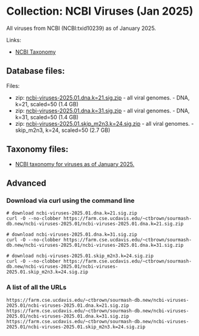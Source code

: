 <!-- automatically generated by code in https://github.com/sourmash-bio/2025-sourmash-databases-doc-template/ -->
<!-- template file: templates/complete.md -->

# Collection: NCBI Viruses (Jan 2025)

All viruses from NCBI (NCBI:txid10239) as of January 2025.

Links:

* [NCBI Taxonomy](https://www.ncbi.nlm.nih.gov/Taxonomy/Browser/wwwtax.cgi?mode=Info&id=10239&lvl=3&lin=f&keep=1&srchmode=1&unlock)

## Database files:

Files:

* zip: [ncbi-viruses-2025.01.dna.k=21.sig.zip](https://farm.cse.ucdavis.edu/~ctbrown/sourmash-db.new/ncbi-viruses-2025.01/ncbi-viruses-2025.01.dna.k=21.sig.zip) - all viral genomes. - DNA, k=21, scaled=50 (1.4 GB)
* zip: [ncbi-viruses-2025.01.dna.k=31.sig.zip](https://farm.cse.ucdavis.edu/~ctbrown/sourmash-db.new/ncbi-viruses-2025.01/ncbi-viruses-2025.01.dna.k=31.sig.zip) - all viral genomes. - DNA, k=31, scaled=50 (1.4 GB)
* zip: [ncbi-viruses-2025.01.skip_m2n3.k=24.sig.zip](https://farm.cse.ucdavis.edu/~ctbrown/sourmash-db.new/ncbi-viruses-2025.01/ncbi-viruses-2025.01.skip_m2n3.k=24.sig.zip) - all viral genomes. - skip_m2n3, k=24, scaled=50 (2.7 GB)



## Taxonomy files:

* [NCBI taxonomy for viruses as of January 2025.](https://farm.cse.ucdavis.edu/~ctbrown/sourmash-db.new/ncbi-viruses.2025.01.lineages.csv)


## Advanced

### Download via curl using the command line

```shell
# download ncbi-viruses-2025.01.dna.k=21.sig.zip
curl -O --no-clobber https://farm.cse.ucdavis.edu/~ctbrown/sourmash-db.new/ncbi-viruses-2025.01/ncbi-viruses-2025.01.dna.k=21.sig.zip

# download ncbi-viruses-2025.01.dna.k=31.sig.zip
curl -O --no-clobber https://farm.cse.ucdavis.edu/~ctbrown/sourmash-db.new/ncbi-viruses-2025.01/ncbi-viruses-2025.01.dna.k=31.sig.zip

# download ncbi-viruses-2025.01.skip_m2n3.k=24.sig.zip
curl -O --no-clobber https://farm.cse.ucdavis.edu/~ctbrown/sourmash-db.new/ncbi-viruses-2025.01/ncbi-viruses-2025.01.skip_m2n3.k=24.sig.zip

```

### A list of all the URLs

```
https://farm.cse.ucdavis.edu/~ctbrown/sourmash-db.new/ncbi-viruses-2025.01/ncbi-viruses-2025.01.dna.k=21.sig.zip
https://farm.cse.ucdavis.edu/~ctbrown/sourmash-db.new/ncbi-viruses-2025.01/ncbi-viruses-2025.01.dna.k=31.sig.zip
https://farm.cse.ucdavis.edu/~ctbrown/sourmash-db.new/ncbi-viruses-2025.01/ncbi-viruses-2025.01.skip_m2n3.k=24.sig.zip
```